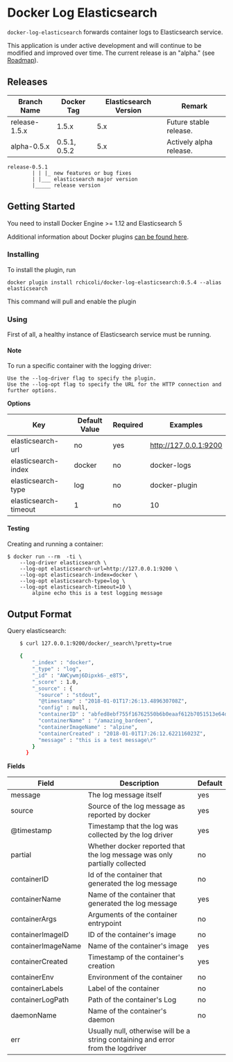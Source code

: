 # Docker Log Elasticsearch

`docker-log-elasticsearch` forwards container logs to Elasticsearch service.

This application is under active development and will continue to be modified and improved over time. The current release is an "alpha." (see [Roadmap](ROADMAP.md)).

## Releases

| Branch Name | Docker Tag | Elasticsearch Version | Remark |
| ----------- | ---------- | --------------------- | ------ |
| release-1.5.x  | 1.5.x   | 5.x                | Future stable release. |
| alpha-0.5.x    | 0.5.1, 0.5.2   | 5.x                | Actively alpha release. |

```
release-0.5.1
        | | |_ new features or bug fixes
        | |___ elasticsearch major version
        |_____ release version
```

## Getting Started

You need to install Docker Engine >= 1.12 and Elasticsearch 5

Additional information about Docker plugins [can be found here](https://docs.docker.com/engine/extend/plugins_logging/).

### Installing

To install the plugin, run

    docker plugin install rchicoli/docker-log-elasticsearch:0.5.4 --alias elasticsearch

This command will pull and enable the plugin

### Using

First of all, a healthy instance of Elasticsearch service must be running.

#### Note

To run a specific container with the logging driver:

    Use the --log-driver flag to specify the plugin.
    Use the --log-opt flag to specify the URL for the HTTP connection and further options.

**Options**

| Key | Default Value | Required | Examples |
| --- | ------------- | -------- | ------- |
| elasticsearch-url   | no     | yes | http://127.0.0.1:9200 |
| elasticsearch-index | docker | no  | docker-logs |
| elasticsearch-type  | log    | no  | docker-plugin |
| elasticsearch-timeout | 1    | no  | 10 |

#### Testing

Creating and running a container:

    $ docker run --rm  -ti \
        --log-driver elasticsearch \
        --log-opt elasticsearch-url=http://127.0.0.1:9200 \
        --log-opt elasticsearch-index=docker \
        --log-opt elasticsearch-type=log \
        --log-opt elasticsearch-timeout=10 \
            alpine echo this is a test logging message

## Output Format

Query elasticsearch:

```bash
    $ curl 127.0.0.1:9200/docker/_search\?pretty=true

    {
        "_index" : "docker",
        "_type" : "log",
        "_id" : "AWCywmj6Dipxk6-_e8T5",
        "_score" : 1.0,
        "_source" : {
          "source" : "stdout",
          "@timestamp" : "2018-01-01T17:26:13.489630708Z",
          "config" : null,
          "containerID" : "abfed8ebf755f16762550b6b0eaaf612b7051513e64de64db4c93ba4913d0c4f",
          "containerName" : "/amazing_bardeen",
          "containerImageName" : "alpine",
          "containerCreated" : "2018-01-01T17:26:12.622116023Z",
          "message" : "this is a test message\r"
        }
      }
```

**Fields**

| Field | Description | Default |
| ----- | ----------- | ------- |
| message  | The log message itself| yes |
| source | Source of the log message as reported by docker | yes |
| @timestamp | Timestamp that the log was collected by the log driver | yes |
| partial | Whether docker reported that the log message was only partially collected | no |
| containerID | Id of the container that generated the log message | no |
| containerName | Name of the container that generated the log message | yes |
| containerArgs | Arguments of the container entrypoint | no 
| containerImageID | ID of the container's image | no |
| containerImageName | Name of the container's image | yes |
| containerCreated | Timestamp of the container's creation | yes |
| containerEnv | Environment of the container | no |
| containerLabels | Label of the container | no |
| containerLogPath | Path of the container's Log | no |
| daemonName | Name of the container's daemon | no |
| err | Usually null, otherwise will be a string containing and error from the logdriver |